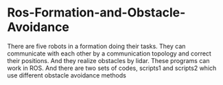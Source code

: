 # Ros-Formation-and-Obstacle-Avoidance
There are five robots in a formation doing their tasks. They can communicate with each other by a communication topology and correct their positions. And they realize obstacles by lidar. These programs can work in ROS. 
And there are two sets of codes, scripts1 and scripts2 which use different obstacle avoidance methods
